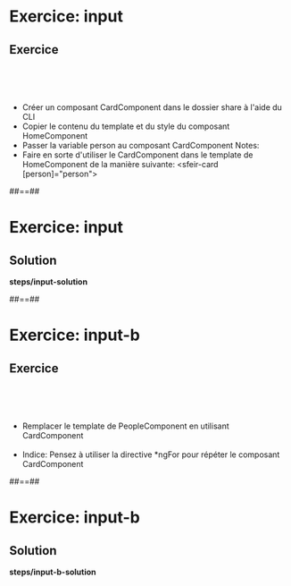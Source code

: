 <!-- .slide: class="exercice" -->
# Exercice: input
## Exercice
<br><br><br>

- Créer un composant CardComponent dans le dossier share à l'aide du CLI
- Copier le contenu du template et du style du composant HomeComponent
- Passer la variable person au composant CardComponent
Notes:
- Faire en sorte d'utiliser le CardComponent dans le template de HomeComponent de la manière suivante: <sfeir-card [person]="person"></sfeir-card>

##==##
<!-- .slide: class="exercice full-center" -->
# Exercice: input
## Solution
<b>steps/input-solution</b>

##==##
<!-- .slide: class="exercice" -->
# Exercice: input-b
## Exercice
<br><br><br>

- Remplacer le template de PeopleComponent en utilisant CardComponent<br><br>
- Indice: Pensez à utiliser la directive *ngFor pour répéter le composant CardComponent


##==##
<!-- .slide: class="exercice full-center" -->
# Exercice: input-b
## Solution
<b>steps/input-b-solution</b>
